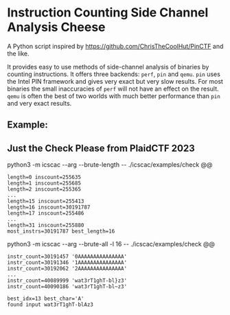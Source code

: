 # Instruction Counting Side Channel Analysis Cheese

A Python script inspired by https://github.com/ChrisTheCoolHut/PinCTF and the like.

It provides easy to use methods of side-channel analysis of binaries by counting instructions. It offers three backends: `perf`, `pin` and `qemu`. `pin` uses the Intel PIN framework and gives very exact but very slow results. For most binaries the small inaccuracies of `perf` will not have an effect on the result. `qemu` is often the best of two worlds with much better performance than `pin` and very exact results.

## Example:

## **Just the Check Please** from PlaidCTF 2023
python3 -m icscac --arg --brute-length -- ./icscac/examples/check @@
```
length=0 inscount=255635
length=1 inscount=255685
length=2 inscount=255365
...
length=15 inscount=255413
length=16 inscount=30191787
length=17 inscount=255486
...
length=31 inscount=255880
most_instrs=30191787 best_length=16
```

python3 -m icscac --arg --brute-all -l 16 -- ./icscac/examples/check @@
```
instr_count=30191457 '0AAAAAAAAAAAAAAA'
instr_count=30191346 '1AAAAAAAAAAAAAAA'
instr_count=30192062 '2AAAAAAAAAAAAAAA'
...
instr_count=40089999 'wat3rT1ghT-bl}z3'
instr_count=40090186 'wat3rT1ghT-bl~z3'

best_idx=13 best_char='A'
found input wat3rT1ghT-blAz3
```